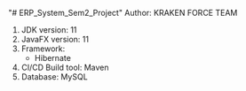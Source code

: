 "# ERP_System_Sem2_Project" 
Author: KRAKEN FORCE TEAM
1) JDK version: 11
2) JavaFX version: 11
3) Framework:
    + Hibernate
4) CI/CD Build tool: Maven
5) Database: MySQL
